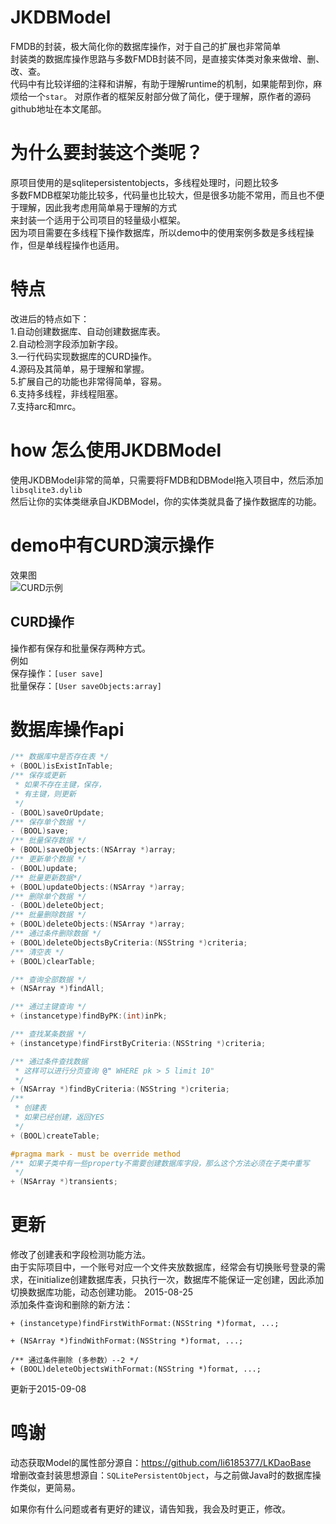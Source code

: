 # JKDBModel
FMDB的封装，极大简化你的数据库操作，对于自己的扩展也非常简单<br>
封装类的数据库操作思路与多数FMDB封装不同，是直接实体类对象来做增、删、改、查。<br>
代码中有比较详细的注释和讲解，有助于理解runtime的机制，如果能帮到你，麻烦给一个`star`。
对原作者的框架反射部分做了简化，便于理解，原作者的源码github地址在本文尾部。

# 为什么要封装这个类呢？
原项目使用的是sqlitepersistentobjects，多线程处理时，问题比较多<br>
多数FMDB框架功能比较多，代码量也比较大，但是很多功能不常用，而且也不便于理解，因此我考虑用简单易于理解的方式<br>
来封装一个适用于公司项目的轻量级小框架。<br>
因为项目需要在多线程下操作数据库，所以demo中的使用案例多数是多线程操作，但是单线程操作也适用。

# 特点
改进后的特点如下：<br>
1.自动创建数据库、自动创建数据库表。<br>
2.自动检测字段添加新字段。<br>
3.一行代码实现数据库的CURD操作。<br>
4.源码及其简单，易于理解和掌握。<br>
5.扩展自己的功能也非常得简单，容易。<br>
6.支持多线程，非线程阻塞。<br>
7.支持arc和mrc。<br>

# how 怎么使用JKDBModel
使用JKDBModel非常的简单，只需要将FMDB和DBModel拖入项目中，然后添加`libsqlite3.dylib`<br>
然后让你的实体类继承自JKDBModel，你的实体类就具备了操作数据库的功能。

# demo中有CURD演示操作
效果图<br>
![](http://cc.cocimg.com/bbs/attachment/postcate/topic/16/313017_189_ccde14372754000f44c3edbcc68c9.png "CURD示例")

## CURD操作
操作都有保存和批量保存两种方式。<br>
例如<br>
保存操作：`[user save]`<br>
批量保存：`[User saveObjects:array]`

# 数据库操作api
```Objective-C
/** 数据库中是否存在表 */
+ (BOOL)isExistInTable;
/** 保存或更新
 * 如果不存在主键，保存，
 * 有主键，则更新
 */
- (BOOL)saveOrUpdate;
/** 保存单个数据 */
- (BOOL)save;
/** 批量保存数据 */
+ (BOOL)saveObjects:(NSArray *)array;
/** 更新单个数据 */
- (BOOL)update;
/** 批量更新数据*/
+ (BOOL)updateObjects:(NSArray *)array;
/** 删除单个数据 */
- (BOOL)deleteObject;
/** 批量删除数据 */
+ (BOOL)deleteObjects:(NSArray *)array;
/** 通过条件删除数据 */
+ (BOOL)deleteObjectsByCriteria:(NSString *)criteria;
/** 清空表 */
+ (BOOL)clearTable;

/** 查询全部数据 */
+ (NSArray *)findAll;

/** 通过主键查询 */
+ (instancetype)findByPK:(int)inPk;

/** 查找某条数据 */
+ (instancetype)findFirstByCriteria:(NSString *)criteria;

/** 通过条件查找数据 
 * 这样可以进行分页查询 @" WHERE pk > 5 limit 10"
 */
+ (NSArray *)findByCriteria:(NSString *)criteria;
/**
 * 创建表
 * 如果已经创建，返回YES
 */
+ (BOOL)createTable;

#pragma mark - must be override method
/** 如果子类中有一些property不需要创建数据库字段，那么这个方法必须在子类中重写 
 */
+ (NSArray *)transients;
```
# 更新
修改了创建表和字段检测功能方法。<br>
由于实际项目中，一个账号对应一个文件夹放数据库，经常会有切换账号登录的需求，在initialize创建数据库表，只执行一次，数据库不能保证一定创建，因此添加切换数据库功能，动态创建功能。 2015-08-25<br>
添加条件查询和删除的新方法：<br>
```
+ (instancetype)findFirstWithFormat:(NSString *)format, ...;

+ (NSArray *)findWithFormat:(NSString *)format, ...;

/** 通过条件删除 (多参数）--2 */
+ (BOOL)deleteObjectsWithFormat:(NSString *)format, ...;
```
 更新于2015-09-08



# 鸣谢
动态获取Model的属性部分源自：https://github.com/li6185377/LKDaoBase <br>
增删改查封装思想源自：`SQLitePersistentObject`，与之前做Java时的数据库操作类似，更简易。

如果你有什么问题或者有更好的建议，请告知我，我会及时更正，修改。
